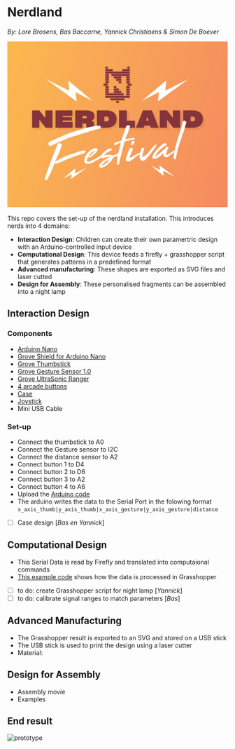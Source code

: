 # Nerdland
*By: Lore Brosens, Bas Baccarne, Yannick Christiaens & Simon De Boever*   

![nerdland](/img/nerdland.jpg)

This repo covers the set-up of the nerdland installation. This introduces nerds into 4 domains:
- **Interaction Design**: Children can create their own paramertric design with an Arduino-controlled input device
- **Computational Design**: This device feeds a firefly + grasshopper script that generates patterns in a predefined format
- **Advanced manufacturing**: These shapes are exported as SVG files and laser cutted
- **Design for Assembly**: These personalised fragments can be assembled into a night lamp

## Interaction Design
### Components
- [Arduino Nano](https://store.arduino.cc/products/arduino-nano)
- [Grove Shield for Arduino Nano](https://wiki.seeedstudio.com/Grove_Shield_for_Arduino_Nano/)
- [Grove Thumbstick](https://wiki.seeedstudio.com/Grove-Thumb_Joystick/)
- [Grove Gesture Sensor 1.0](https://wiki.seeedstudio.com/Grove-Gesture_v1.0/)
- [Grove UltraSonic Ranger](https://wiki.seeedstudio.com/Grove-Ultrasonic_Ranger/)
- [4 arcade buttons](https://www.gotron.be/componenten/schakelmateriaal/schakelaars-en-drukknoppen/arcade-knoppen/lichtgevende-arcade-drukknop-30mm-groen.html)
- [Case](https://a360.co/4drFMZX)
- [Joystick](https://a360.co/44EoTHn)
- Mini USB Cable
### Set-up
- Connect the thumbstick to A0
- Connect the Gesture sensor to I2C
- Connect the distance sensor to A2
- Connect button 1 to D4
- Connect button 2 to D6
- Connect button 3 to A2
- Connect button 4 to A6 
- Upload the [Arduino code](/tests/arduino/integration.ino)
- The arduino writes the data to the Serial Port in the folowing format
  ```x_axis_thumb|y_axis_thumb|x_axis_gesture|y_axis_gesture|distance```
- [ ] Case design [*Bas en Yannick*]
      
## Computational Design
- This Serial Data is read by Firefly and translated into computaional commands
- [This example code](tests/grasshopper/grasshopper_testscript.gh) shows how the data is processed in Grasshopper
- [ ] to do: create Grasshopper script for night lamp [*Yannick*]
- [ ] to do: calibrate signal ranges to match parameters [*Bas*]
      
## Advanced Manufacturing
- The Grasshopper result is exported to an SVG and stored on a USB stick
- The USB stick is used to print the design using a laser cutter
- Material:
## Design for Assembly
- Assembly movie
- Examples

## End result
![prototype](img/productv1.png)

